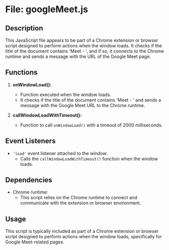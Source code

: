 # File: googleMeet.js

## Description
This JavaScript file appears to be part of a Chrome extension or browser script designed to perform actions when the window loads. It checks if the title of the document contains 'Meet - ', and if so, it connects to the Chrome runtime and sends a message with the URL of the Google Meet page.

## Functions
1. **onWindowLoad():**
   - Function executed when the window loads.
   - It checks if the title of the document contains 'Meet - ' and sends a message with the Google Meet URL to the Chrome runtime.

2. **callWindowLoadWithTimeout():**
   - Function to call `onWindowLoad()` with a timeout of 2000 milliseconds.

## Event Listeners
- `'load'` event listener attached to the window:
  - Calls the `callWindowLoadWithTimeout()` function when the window loads.

## Dependencies
- Chrome runtime:
  - This script relies on the Chrome runtime to connect and communicate with the extension or browser environment.

## Usage
This script is typically included as part of a Chrome extension or browser script designed to perform actions when the window loads, specifically for Google Meet-related pages.

